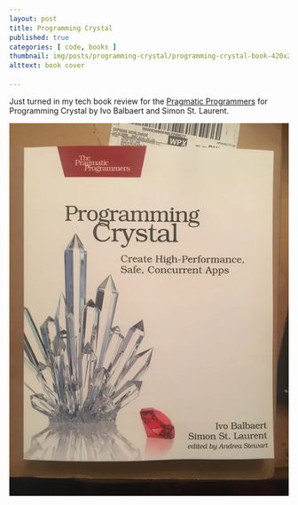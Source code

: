 ```yaml
---
layout: post
title: Programming Crystal
published: true
categories: [ code, books ]
thumbnail: img/posts/programming-crystal/programming-crystal-book-420x255.webp
alttext: book cover

---
```


Just turned in my tech book review for the <a href="https://pragprog.com/">Pragmatic Programmers</a> 
for Programming Crystal by Ivo Balbaert and Simon St. Laurent. 

![cover](/img/posts/programming-crystal/programming-crystal-book.webp)

